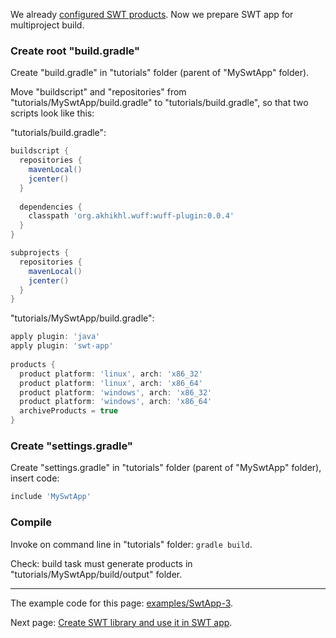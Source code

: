 We already [configured SWT products](Configure-SWT-products). Now we prepare SWT app for multiproject build.

### Create root "build.gradle"

Create "build.gradle" in "tutorials" folder (parent of "MySwtApp" folder).

Move "buildscript" and "repositories" from "tutorials/MySwtApp/build.gradle" to "tutorials/build.gradle", so that two scripts look like this:

"tutorials/build.gradle":
```groovy
buildscript {
  repositories {
    mavenLocal()
    jcenter()
  }
  
  dependencies {
    classpath 'org.akhikhl.wuff:wuff-plugin:0.0.4'
  }
}

subprojects {
  repositories {
    mavenLocal()
    jcenter()
  }
}
```

"tutorials/MySwtApp/build.gradle":
```groovy
apply plugin: 'java'
apply plugin: 'swt-app'
  
products {
  product platform: 'linux', arch: 'x86_32'
  product platform: 'linux', arch: 'x86_64'
  product platform: 'windows', arch: 'x86_32'
  product platform: 'windows', arch: 'x86_64'
  archiveProducts = true
}
```

### Create "settings.gradle"

Create "settings.gradle" in "tutorials" folder (parent of "MySwtApp" folder), insert code:

```groovy
include 'MySwtApp'
```

### Compile

Invoke on command line in "tutorials" folder: `gradle build`.

Check: build task must generate products in "tutorials/MySwtApp/build/output" folder.

---

The example code for this page: [examples/SwtApp-3](../tree/master/examples/SwtApp-3).

Next page: [Create SWT library and use it in SWT app](Create-SWT-library-and-use-it-in-SWT-app).